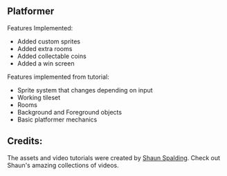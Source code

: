 ## Platformer

Features Implemented:
* Added custom sprites
* Added extra rooms
* Added collectable coins
* Added a win screen

Features implemented from tutorial:
* Sprite system that changes depending on input
* Working tileset
* Rooms
* Background and Foreground objects
* Basic platformer mechanics


## Credits:
The assets and video tutorials were created by [Shaun Spalding](https://www.youtube.com/c/ShaunSpalding). Check out Shaun's amazing collections of videos.
